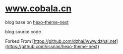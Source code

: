 www.cobala.cn
===============

blog base on [hexo-theme-next](https://github.com/iissnan/hexo-theme-next)


blog source code

Forked From  [https://github.com/dzhai/www.dzhai.net](https://github.com/iissnan/hexo-theme-next)
